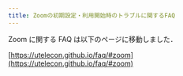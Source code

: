 ```yaml
---
title: Zoomの初期設定・利用開始時のトラブルに関するFAQ
---
```


Zoom に関する FAQ は以下のページに移動しました． 

[https://utelecon.github.io/faq/#zoom](https://utelecon.github.io/faq/#zoom)

